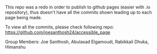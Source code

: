 This repo was a redo in order to publish to github pages (easier with .io repository), thus doesn't have all the commits shown leading up to each page being made.

To view all the commits, please check following repo: https://github.com/joesanthosh24/accessible_page

Group Members: Joe Santhosh, Abulasad Elgamoudi, Rabikkali Dhuka, Himanshu

